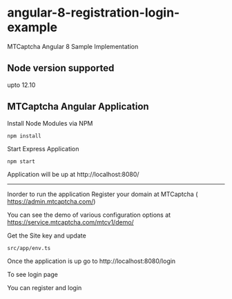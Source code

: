 # angular-8-registration-login-example

MTCaptcha Angular 8 Sample Implementation

## Node version supported
upto 12.10

## MTCaptcha Angular Application 

Install Node Modules via NPM
```
npm install
```

Start Express Application

```
npm start
```
Application will be up at http://localhost:8080/

----
Inorder to run the application Register your domain at MTCaptcha ( https://admin.mtcaptcha.com/)

You can see the demo of various configuration options at https://service.mtcaptcha.com/mtcv1/demo/

Get the Site key and update 
```
src/app/env.ts
```

Once the application is up go to 
http://localhost:8080/login

To see login page 

You can register and login 

